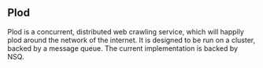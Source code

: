 ## Plod

Plod is a concurrent, distributed web crawling service, which will happily plod around the network of the internet. It is designed to be run on a cluster, backed by a message queue. The current implementation is backed by NSQ.